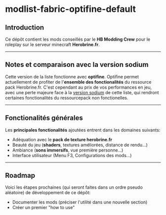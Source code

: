 # modlist-fabric-optifine-default

## Introduction

Ce dépôt contient les mods conseillés par le **HB Modding Crew** pour le roleplay sur le serveur minecraft **Herobrine.fr**.

---
## Notes et comparaison avec la version sodium

Cette version de la liste fonctionne avec **optifine**. Optifine permet actuellement de profiter de l'**ensemble des fonctionalités** du ressource pack Herobrine.fr. C'est cependant au prix de vos performances en jeu, avec une perte majeure face à la [version sodium](https://github.com/HB-Modding-Crew/modlist-fabric-sodium-default#modlist-fabric-sodium-default) de cette liste, qui rendront certaines fonctionalités du ressourcepack non fonctionelles.

---
## Fonctionalités générales

Les **principales fonctionalités** ajoutées entrent dans les domaines suivants:
- Adéquation avec le **pack de texture herobrine.fr**
- Beauté du jeu (**shaders**, textures améliorées, distance de rendu...)
- Ambiance (**sons immersifs**, vue première personne...)
- Interface utilisateur (Menu F3, Configurations des mods...)

---
## Roadmap

Voici les étapes prochaines (qui seront faites dans un ordre pseudo aléatoire) de développement de ce dépôt:

- Documenter les mods (préciser l'utilité dans une nouvelle section)
- Créer un premier "how to use"